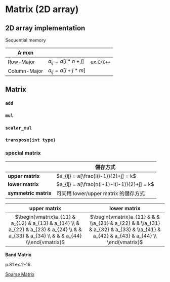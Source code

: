 # Matrix (2D array)

## 2D array implementation
Sequential memory

|A:mxn|||
|---|---|---|
|Row-Major|$a_{ij}=a[i*n+j]$|ex.`C/C++`|
|Column-Major|$a_{ij}=a[i+j*m]$||

## Matrix

### `add`
### `mul`
### `scalar_mul`
### `transpose(int type)`

### special matrix

||儲存方式|
|---|---|
|**upper matrix**    |$a_{ij} = a[\frac{i(i-1)}{2}+j] = k$|
|**lower matrix**    |$a_{ij} = a[\frac{n(i-1)-i(i-1)}{2}+j] = k$|
|**symmetric matrix**|可同用 lower/upper matrix 的儲存方式|

|upper matrix|lower matrix|
|:---:|:---:|
|$\begin{vmatrix}a_{11} & a_{12} & a_{13} & a_{14} \\ & a_{22} & a_{23} & a_{24} \\ &  & a_{33} & a_{34} \\ &  &  & a_{44} \\\end{vmatrix}$|$\begin{vmatrix}a_{11} &  &  & \\a_{21} & a_{22} &  & \\a_{31} & a_{32} & a_{33} & \\a_{41} & a_{42} & a_{43} & a_{44} \\ \end{vmatrix}$|

**Band Matrix**

p.81 ex.2-16

[Sparse Matrix]()